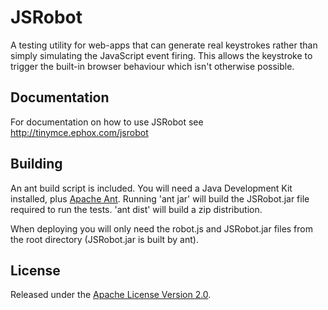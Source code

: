 JSRobot
=======
A testing utility for web-apps that can generate real keystrokes rather than simply simulating the JavaScript event firing. This allows the keystroke to trigger the built-in browser behaviour which isn't otherwise possible.

Documentation
-------------
For documentation on how to use JSRobot see http://tinymce.ephox.com/jsrobot

Building
--------
An ant build script is included.  You will need a Java Development Kit installed, plus [Apache Ant](http://ant.apache.org). Running 'ant jar' will build the JSRobot.jar file required to run the tests.  'ant dist' will build a zip distribution.

When deploying you will only need the robot.js and JSRobot.jar files from the root directory (JSRobot.jar is built by ant).

License
-------
Released under the [Apache License Version 2.0](http://github.com/ephox/JSRobot/raw/master/LICENSE).